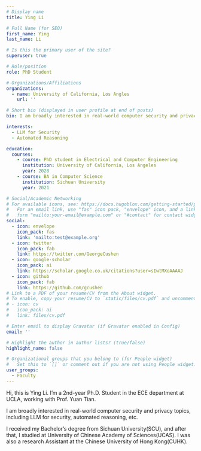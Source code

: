 ```yaml
---
# Display name
title: Ying Li

# Full Name (for SEO)
first_name: Ying
last_name: Li

# Is this the primary user of the site?
superuser: true

# Role/position
role: PhD Student

# Organizations/Affiliations
organizations:
  - name: University of California, Los Angles
    url: ''

# Short bio (displayed in user profile at end of posts)
bio: I am broadly interested in real-world computer security and privacy topics, including LLM for security, automated reasoning, etc.

interests:
  - LLM for Security
  - Automated Reasoning

education:
  courses:
    - course: PhD student in Electrical and Computer Engineering
      institution: University of California, Los Angeles
      year: 2028
    - course: BA in Computer Science
      institution: Sichuan University
      year: 2021

# Social/Academic Networking
# For available icons, see: https://docs.hugoblox.com/getting-started/page-builder/#icons
#   For an email link, use "fas" icon pack, "envelope" icon, and a link in the
#   form "mailto:your-email@example.com" or "#contact" for contact widget.
social:
  - icon: envelope
    icon_pack: fas
    link: 'mailto:test@example.org'
  - icon: twitter
    icon_pack: fab
    link: https://twitter.com/GeorgeCushen
  - icon: google-scholar
    icon_pack: ai
    link: https://scholar.google.co.uk/citations?user=sIwtMXoAAAAJ
  - icon: github
    icon_pack: fab
    link: https://github.com/gcushen
# Link to a PDF of your resume/CV from the About widget.
# To enable, copy your resume/CV to `static/files/cv.pdf` and uncomment the lines below.
# - icon: cv
#   icon_pack: ai
#   link: files/cv.pdf

# Enter email to display Gravatar (if Gravatar enabled in Config)
email: ''

# Highlight the author in author lists? (true/false)
highlight_name: false

# Organizational groups that you belong to (for People widget)
#   Set this to `[]` or comment out if you are not using People widget.
user_groups:
  - Faculty
---
```



Hi, this is Ying Li. I’m a 2nd-year Ph.D. Student in the ECE department at UCLA, working with Prof. Yuan Tian.

I am broadly interested in real-world computer security and privacy topics, including LLM for security, automated reasoning, etc.

I received my Bachelor’s degree from Sichuan University(SCU), and after that, I studied at University of Chinese Academy of Sciences(UCAS). I was also a research Assistant at the Chinese University of Hong Kong(CUHK).

